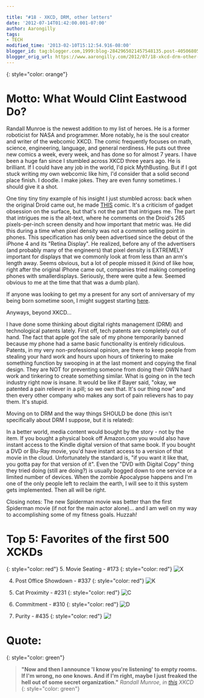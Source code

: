 ```yaml
---

title: "#18 - XKCD, DRM, other letters"
date: '2012-07-14T01:42:00.001-07:00'
author: Aarongilly
tags:
- TECH
modified_time: '2013-02-10T15:12:54.916-08:00'
blogger_id: tag:blogger.com,1999:blog-2842965021457548135.post-4050680537525305451
blogger_orig_url: https://www.aarongilly.com/2012/07/18-xkcd-drm-other-letters.html
---
```


{: style="color: orange"}
# Motto: What Would Clint Eastwood Do?

Randall Munroe is the newest addition to my list of heroes. He is a former roboticist for NASA and programmer. More notably, he is the soul creator and writer of the webcomic XKCD. The comic frequently focuses on math, science, engineering, language, and general nerdiness. He puts out three new comics a week, every week, and has done so for almost 7 years. I have been a huge fan since I stumbled across XKCD three years ago. He is brilliant. If I could have any job in the world, I'd pick MythBusting. But if I got stuck writing my own webcomic like him, I'd consider that a solid second place finish. I doodle. I make jokes. They are even funny sometimes. I should give it a shot.

One tiny tiny tiny example of his insight I just stumbled across: back when the original Droid came out, he made [THIS](http://xkcd.com/662/) comic. It's a criticism of gadget obsession on the surface, but that's not the part that intrigues me. The part that intrigues me is the alt-text, where he comments on the Droid's 265 pixels-per-inch screen density and how important that metric was. He did this during a time when pixel density was not a common selling point in phones. This specification has only been advertised since the debut of the iPhone 4 and its "Retina Display". He realized, before any of the advertisers (and probably many of the engineers) that pixel density is EXTREMELY important for displays that we commonly look at from less than an arm's length away. Seems obvious, but a lot of people missed it (kind of like how, right after the original iPhone came out, companies tried making competing phones with smallerdisplays. Seriously, there were quite a few. Seemed obvious to me at the time that that was a dumb plan).

If anyone was looking to get my a present for any sort of anniversary of my being born sometime soon, I might suggest starting [here](http://store.xkcd.com/).

Anyways, beyond XKCD...

I have done some thinking about digital rights management (DRM) and technological patents lately. First off, tech patents are completely out of hand. The fact that apple got the sale of my phone temporarily banned because my phone had a same basic functionality is entirely ridiculous. Patents, in my very non-professional opinion, are there to keep people from stealing your hard work and hours upon hours of tinkering to make something function by swooping in at the last moment and copying the final design. They are NOT for preventing someone from doing their OWN hard work and tinkering to create something similar. What is going on in the tech industry right now is insane. It would be like if Bayer said, "okay, we patented a pain reliever in a pill; so we own that. It's our thing now" and then every other company who makes any sort of pain relievers has to pay them. It's stupid.

Moving on to DRM and the way things SHOULD be done (this isn't specifically about DRM I suppose, but it is related):

In a better world, media content would bought by the story - not by the item. If you bought a physical book off Amazon.com you would also have instant access to the Kindle digital version of that same book. If you bought a DVD or Blu-Ray movie, you'd have instant access to a version of that movie in the cloud. Unfortunately the standard is, "if you want it like that, you gotta pay for that version of it". Even the "DVD with Digital Copy" thing they tried doing (still are doing?) is usually bogged down to one service or a limited number of devices. When the zombie Apocalypse happens and I'm one of the only people left to reclaim the earth, I will see to it this system gets implemented. Then all will be right.

Closing notes: The new Spiderman movie was better than the first Spiderman movie (if not for the main actor alone)... and I am well on my way to accomplishing some of my fitness goals. Huzzah!

# Top 5: Favorites of the first 500 XCKDs
{: style="color: red"}
5.  Movie Seating - #173
{: style="color: red"}
![X](https://lh3.googleusercontent.com/pw/ACtC-3e9__kAoWG5fsGc811FHWeGw8FjMXkvQahbQ1TzRGEzvewHYsyMmTaJ4U4SVBGqly94c41hq_34tNcxJnDVcmneD-ycqdjgzt857dcCusU6hyLtLEMpMzIoVxhwhx7OY-mvSZKZq91LR9FCUKF8qcUbDQ=w500-h571-no?authuser=0)

4. Post Office Showdown - #337
{: style="color: red"}
![K](https://lh3.googleusercontent.com/pw/ACtC-3d8ZnoV9gTLoHUfoFL3QJh0K3POCA0vSGE04V-HUN3d9zhOw3snwhKaUZedxPq_blqa1yEcA6cf67MkKzcN3dudM0mWGNmfKNE6zTNW2GVXW9tRAE571gtf5zknfLRr41LJXbaWaYJQEhu-0arZ5Sbgkw=w485-h392-no?authuser=0)

3. Cat Proximity - #231
{: style="color: red"}
![C](https://lh3.googleusercontent.com/pw/ACtC-3d3-scKt8Qnii2SlJavHi9vhWjdb9VLjOVeNj6XmfSX-DZlg0wVaKE2q1uuWOVHgHmerrDVSwGyTVSGma-r551FLpt-fWKvHwjORoleTlhcbDCasj52CuS13_nNvpdseOlibcMvUxsM3HapJARi5X1j0A=w450-h439-no?authuser=0)

2. Commitment - #310
{: style="color: red"}
![D](https://lh3.googleusercontent.com/pw/ACtC-3cWuksVHPlq3RfP_utNWhdnkpR2pca7bxdN1pJfLO93iVQe22iQvsfAxZ3fWPVZKjdbjKZv5wSERaUirHHn7UBYLbBa3_0LaDWsjXEtbrZEVqma1UdyZ_T4eOj8iaVrdZ5GxqSdOYvPnFtwDTVlgEYOKA=w740-h194-no?authuser=0)

1. Purity - #435
{: style="color: red"}
![!](https://lh3.googleusercontent.com/pw/ACtC-3dwvw8fvwqVYTQnbfKts7wTgA9VTrzpJbytPtiqFsZmA1hd6ayEJ7zDTruj3Hw6tdVDL5oORS6-VzopE7ncSvnTHJEWywiGts_43AN_J5Tv8BOCBuUOHOuvivHxb9L7EIYLuQipZ67Gz86pWQqdcnDi_g=w740-h308-no?authuser=0)

# Quote:
{: style="color: green"}
> **"Now and then I announce 'I know you're listening' to empty rooms. If I'm wrong, no one knows. And if I'm right, maybe I just freaked the hell out of some secret organization."**
<cite>Randall Munroe, in [this](http://xkcd.com/525/) XKCD</cite>
{: style="color: green"}